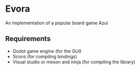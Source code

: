# Evora
An implementation of a popular board game Azul

## Requirements
* Godot game engine (for the GUI)
* Scons (for compiling bindings)
* Visual studio or meson and ninja (for compiling the library)